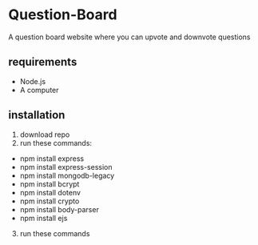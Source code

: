 # Question-Board
A question board website where you can upvote and downvote questions


## requirements
- Node.js
- A computer

## installation
1. download repo
2. run these commands:
  - npm install express
  - npm install express-session
  - npm install mongodb-legacy
  - npm install bcrypt
  - npm install dotenv
  - npm install crypto
  - npm install body-parser
  - npm install ejs
3. run these commands
